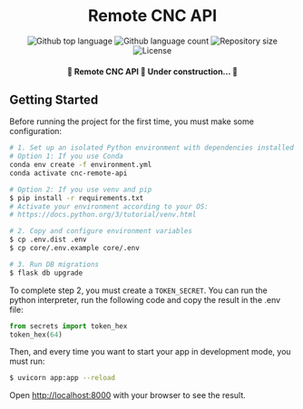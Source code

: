 <h1 align="center">Remote CNC API</h1>

<p align="center">
  <img alt="Github top language" src="https://img.shields.io/github/languages/top/Leandro-Bertoluzzi/remote-cnc-api?color=56BEB8">

  <img alt="Github language count" src="https://img.shields.io/github/languages/count/Leandro-Bertoluzzi/remote-cnc-api?color=56BEB8">

  <img alt="Repository size" src="https://img.shields.io/github/repo-size/Leandro-Bertoluzzi/remote-cnc-api?color=56BEB8">

  <img alt="License" src="https://img.shields.io/github/license/Leandro-Bertoluzzi/remote-cnc-api?color=56BEB8">
</p>

<!-- Status -->

<h4 align="center">
	🚧 Remote CNC API 🚀 Under construction...  🚧
</h4>

## Getting Started

Before running the project for the first time, you must make some configuration:

```bash
# 1. Set up an isolated Python environment with dependencies installed
# Option 1: If you use Conda
conda env create -f environment.yml
conda activate cnc-remote-api

# Option 2: If you use venv and pip
$ pip install -r requirements.txt
# Activate your environment according to your OS:
# https://docs.python.org/3/tutorial/venv.html

# 2. Copy and configure environment variables
$ cp .env.dist .env
$ cp core/.env.example core/.env

# 3. Run DB migrations
$ flask db upgrade
```

To complete step 2, you must create a `TOKEN_SECRET`. You can run the python interpreter, run the following code and copy the result in the .env file:
```python
from secrets import token_hex
token_hex(64)
```

Then, and every time you want to start your app in development mode, you must run:

```bash
$ uvicorn app:app --reload
```

Open [http://localhost:8000](http://localhost:8000) with your browser to see the result.
